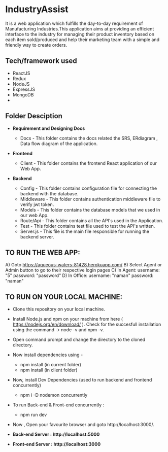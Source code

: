 # IndustryAssist
It is a web application which fulfills the day-to-day requirement of Manufacturing Industries.This application aims at providing an efficient interface to the industry for managing their product  inventory based on each item sold/produced and help their marketing team with a simple and friendly way to create orders.

## Tech/framework used
- ReactJS
- Redux
- NodeJS
- ExpressJS
- MongoDB
- 
## Folder Desciption
- **Requirement and Designing Docs**
  - Docs - This folder contains the docs related the SRS, ERdiagram , Data flow diagram of the application.

- **Frontend** 
  - Client - This folder contains the frontend React application of our Web App.

- **Backend**
  - Config - This folder contains configuration file for connecting the backend with the database.
  - Middleware - This folder contains authentication middleware file to verify jwt token.
  - Models - This folder contains the database models that we used in our web App.
  - Route/Api -  This folder contains all the API's used  in the Application.
  - Test - This folder contains test file used to test the API's written.
  - Server.js - This file is the main file responsible for running the backend server.


## TO RUN THE WEB APP:
A) Goto https://aqueous-waters-81428.herokuapp.com/ 
B) Select Agent or Admin button to go to their respective login pages
C) In Agent: username: "5" password: "password"
D) In Office: username: "naman" password: "naman"

## TO RUN ON YOUR LOCAL MACHINE:
- Clone this repository on your local machine.
- Install Node.js and npm on your machine from here ( https://nodejs.org/en/download/ ). Check for the succesfull installation using the command -> node -v and npm -v.
- Open command prompt and change the directory to the cloned directory.
- Now install dependencies using - 
  - npm install  (in current folder)
  - npm install  (in client folder)
- Now, install Dev Dependencies (used to run backend and frontend concurrently)
  - npm i -D nodemon concurrently
- To run Back-end & Front-end concurrently :
  - npm run dev
- Now , Open your favourite browser and goto http://localhost:3000/.

- **Back-end Server  : http://localhost:5000**

- **Front-end Server : http://localhost:3000**



